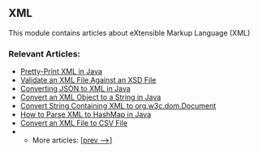 ## XML

This module contains articles about eXtensible Markup Language (XML)

### Relevant Articles:

- [Pretty-Print XML in Java](https://www.baeldung.com/java-pretty-print-xml)
- [Validate an XML File Against an XSD File](https://www.baeldung.com/java-validate-xml-xsd)
- [Converting JSON to XML in Java](https://www.baeldung.com/java-convert-json-to-xml)
- [Convert an XML Object to a String in Java](https://www.baeldung.com/java-convert-xml-object-string)
- [Convert String Containing XML to org.w3c.dom.Document](https://www.baeldung.com/java-convert-string-xml-dom)
- [How to Parse XML to HashMap in Java](https://www.baeldung.com/java-xml-read-into-hashmap)
- [Convert an XML File to CSV File](https://www.baeldung.com/java-convert-xml-csv)
- - More articles: [[prev -->]](../xml)